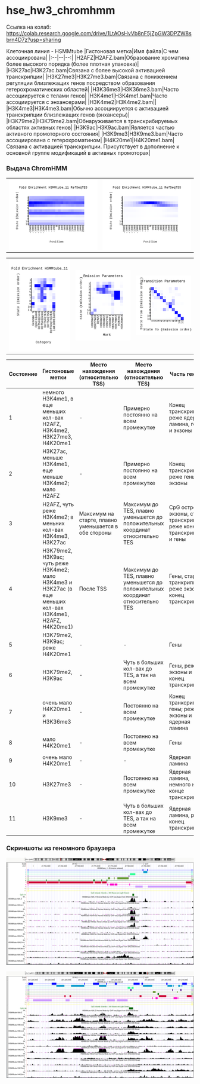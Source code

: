 # hse_hw3_chromhmm

Ссылка на колаб: https://colab.research.google.com/drive/1LtAOsHvVb8nF5jZpGW3DPZW8sbrn4D7z?usp=sharing

Клеточная линия - HSMMtube
|Гистоновая метка|Имя файла|С чем ассоциирована|
|:--|--|--:|
|H2AFZ|H2AFZ.bam|Образование хроматина более высокого порядка (более плотная упаковка)|
|H3K27ac|H3K27ac.bam|Связана с более высокой активацией транскрипции|
|H3K27me3|H3K27me3.bam|Связана с понижением регуляции близлежащих генов посредством образования гетерохроматических областей|
|H3K36me3|H3K36me3.bam|Часто ассоциируется с телами генов|
|H3K4me1|H3K4me1.bam|Часто ассоциируется с энхансерами|
|H3K4me2|H3K4me2.bam||
|H3K4me3|H3K4me3.bam|Обычно ассоциируется с активацией транскрипции близлежащих генов (энхансеры)|
|H3K79me2|H3K79me2.bam|Обнаруживается в транскрибируемых областях активных генов|
|H3K9ac|H3K9ac.bam|Является частью активного промоторного состояния|
|H3K9me3|H3K9me3.bam|Часто ассоциирована с гетерохроматином|
|H4K20me1|H4K20me1.bam|Связана с активацией транскрипции. Присутствует в дополнение к основной группе модификаций в активных промоторах|

### Выдача ChromHMM
|||
|:--|--:|
|![](https://github.com/kolbunovaa/hse_hw3_chromhmm/blob/main/results/HSMMtube_11_RefSeqTES_neighborhood.png)|![](https://github.com/kolbunovaa/hse_hw3_chromhmm/blob/main/results/HSMMtube_11_RefSeqTSS_neighborhood.png)|!

||||
|:--|--|--:|
|![](https://github.com/kolbunovaa/hse_hw3_chromhmm/blob/main/results/HSMMtube_11_overlap.png)|![](https://github.com/kolbunovaa/hse_hw3_chromhmm/blob/main/results/emissions_11.png)|![](https://github.com/kolbunovaa/hse_hw3_chromhmm/blob/main/results/transitions_11.png)|

|Состояние|Гистоновые метки|Место нахождения (относительно TSS)|Место нахождения (относительно TES)|Часть генома|Итог|
|:--|--|--|--|--|--:|
|1|немного H3K4me1, в еще меньших кол-вах H2AFZ, H3K4me2, H3K27me3, H4K20me1|-|Примерно постоянно на всем промежутке|Конец транскрипции, реже ядерная ламина, гены и экзоны||
|2|H3K27ac, меньше H3K4me1, еще меньше H3K4me2; мало H2AFZ|-|Примерно постоянно на всем промежутке|Конец транскрипции, реже гены и экзоны|Enhancer|
|3|H2AFZ, чуть реже H3K4me2; в меньних кол-вах H3K4me3, H3K27ac|Максимум на старте, плавно уменьшается в обе стороны|Максимум до TES, плавно уменьшется до положительных координат относительно TES|CpG островки, экзоны, старт транскрипции; реже конец транскрипции и гены||
|4|H3K79me2, H3K9ac; чуть реже H3K4me2; мало H3K4me3 и H3K27ac (в еще меньших кол-вах H3K4me1, H2AFZ, H4K20me1)|После TSS|Максимум до TES, плавно уменьшется до положительных координат относительно TES|Гены, старт транкрипции; реже экзоны и конец транскрипции||
|5|H3K79me2, H3K9ac; реже H4K20me1|-|-|Гены||
|6|H3K79me2, H3K9ac|-|Чуть в больших кол-вах до TES, а так на всем промежутке|Гены, реже экзоны и конец транскрипции||
|7|очень мало H4K20me1 и H3K36me3|-|Постоянно на всем промежутке|Конец транксрипции, гены; реже экзоны и ядерная ламина||
|8|мало H4K20me1|-|Постоянно на всем промежутке|Гены||
|9|очень мало H4K20me1|-|-|Ядерная ламина||
|10|H3K27me3|-|Постоянно на всем промежутке|Ядерная ламина, немного на конце транскрипции||
|11|H3K9me3|-|Чуть в больших кол-вах до TES, а так на всем промежутке|Ядерная ламина, реже конец транскрипции||

### Скриншоты из геномного браузера

![](https://github.com/kolbunovaa/images/blob/main/2022-03-20_23-37-31.png)

![](https://github.com/kolbunovaa/images/blob/main/2022-03-20_23-38-20.png)
